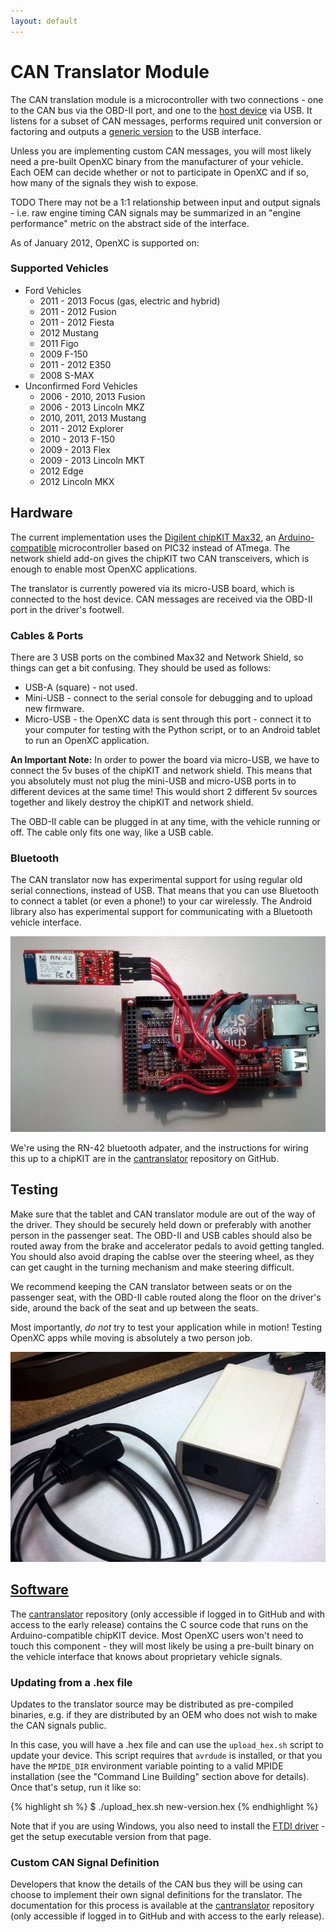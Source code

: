 ```yaml
---
layout: default
---
```


CAN Translator Module
=============

The CAN translation module is a microcontroller with two connections - one to
the CAN bus via the OBD-II port, and one to the [host device][] via USB. It
listens for a subset of CAN messages, performs required unit conversion or
factoring and outputs a [generic version][output-format] to the USB
interface.

Unless you are implementing custom CAN messages, you will most likely need a
pre-built OpenXC binary from the manufacturer of your vehicle. Each OEM can
decide whether or not to participate in OpenXC and if so, how many of the
signals they wish to expose.

TODO
There may not be a 1:1 relationship between input and output signals - i.e. raw
engine timing CAN signals may be summarized in an "engine performance" metric on
the abstract side of the interface.


As of January 2012, OpenXC is supported on:

### Supported Vehicles

* Ford Vehicles
    * 2011 - 2013 Focus (gas, electric and hybrid)
    * 2011 - 2012 Fusion
    * 2011 - 2012 Fiesta
    * 2012 Mustang
    * 2011 Figo
    * 2009 F-150
    * 2011 - 2012 E350
    * 2008 S-MAX
* Unconfirmed Ford Vehicles
    * 2006 - 2010, 2013 Fusion
    * 2006 - 2013 Lincoln MKZ
    * 2010, 2011, 2013 Mustang
    * 2011 - 2012 Explorer
    * 2010 - 2013 F-150
    * 2009 - 2013 Flex
    * 2009 - 2013 Lincoln MKT
    * 2012 Edge
    * 2012 Lincoln MKX

## Hardware

The current implementation uses the [Digilent chipKIT Max32][chipkit], an
[Arduino-compatible][arduino] microcontroller based on PIC32 instead of ATmega. The network
shield add-on gives the chipKIT two CAN transceivers, which is enough to enable
most OpenXC applications.

The translator is currently powered via its micro-USB board, which is connected
to the host device. CAN messages are received via the OBD-II port in the
driver's footwell.

### Cables & Ports

There are 3 USB ports on the combined Max32 and Network Shield, so things can
get a bit confusing. They should be used as follows:

* USB-A (square) - not used.
* Mini-USB - connect to the serial console for debugging and to upload new
  firmware.
*  Micro-USB - the OpenXC data is sent through this port - connect it to your
   computer for testing with the Python script, or to an Android tablet to run
   an OpenXC application.

**An Important Note:** In order to power the board via micro-USB, we have to connect
the 5v buses of the chipKIT and network shield. This means that you absolutely
must not plug the mini-USB and micro-USB ports in to different devices at the
same time! This would short 2 different 5v sources together and likely destroy
the chipKIT and network shield.

The OBD-II cable can be plugged in at any time, with the vehicle running or off.
The cable only fits one way, like a USB cable.

### Bluetooth

The CAN translator now has experimental support for using regular old serial
connections, instead of USB. That means that you can use Bluetooth to connect a
tablet (or even a phone!) to your car wirelessly. The Android library also has
experimental support for communicating with a Bluetooth vehicle interface.

![Bluetooth adapter](/images/bluetooth-translator.jpg)

We're using the RN-42 bluetooth adpater, and the instructions for wiring this up
to a chipKIT are in the [cantranslator][] repository on GitHub.

## Testing

Make sure that the tablet and CAN translator module are out of the way of the
driver. They should be securely held down or preferably with another person in
the passenger seat. The OBD-II and USB cables should also be routed away from
the brake and accelerator pedals to avoid getting tangled. You should also avoid
draping the cablse over the steering wheel, as they can get caught in the
turning mechanism and make steering difficult.

We recommend keeping the CAN translator between seats or on the passenger seat,
with the OBD-II cable routed along the floor on the driver's side, around the
back of the seat and up between the seats.

Most importantly, *do not* try to test your application while in motion! Testing
OpenXC apps while moving is absolutely a two person job.

![Completed CAN translator](/images/assembly/openxc-assembly-19.jpg)

<h2><a href="#software">Software</a></h2>

The [cantranslator][] repository (only accessible if logged in to GitHub and
with access to the early release) contains the C source code that runs on the
Arduino-compatible chipKIT device. Most OpenXC users won't need to touch this
component - they will most likely be using a pre-built binary on the vehicle
interface that knows about proprietary vehicle signals.

### Updating from a .hex file

Updates to the translator source may be distributed as pre-compiled binaries,
e.g. if they are distributed by an OEM who does not wish to make the CAN signals
public.

In this case, you will have a .hex file and can use the `upload_hex.sh` script
to update your device. This script requires that `avrdude` is installed, or that
you have the `MPIDE_DIR` environment variable pointing to a valid MPIDE
installation (see the "Command Line Building" section above for details). Once
that's setup, run it like so:

{% highlight sh %}
$ ./upload_hex.sh new-version.hex
{% endhighlight %}

Note that if you are using Windows, you also need to install the
[FTDI driver](http://www.ftdichip.com/Drivers/VCP.htm) - get the setup
executable version from that page.

### Custom CAN Signal Definition

Developers that know the details of the CAN bus they will be using can choose to
implement their own signal definitions for the translator. The documentation for
this process is available at the [cantranslator][] repository (only accessible
if logged in to GitHub and with access to the early release).

[MPIDE]: https://github.com/chipKIT32/chipKIT32-MAX/downloads
[Max32 page]: http://digilentinc.com/Products/Detail.cfm?NavPath=2,719,895&Prod=CHIPKIT-MAX32.
[cantranslator]: https://github.com/openxc/cantranslator
[output-format]: /vehicle-interface/output-format.html
[host device]: /android/host.html
[chipkit]: http://www.digilentinc.com/Products/Catalog.cfm?NavPath=2,892&Cat=18
[arduino]: http://arduino.cc
